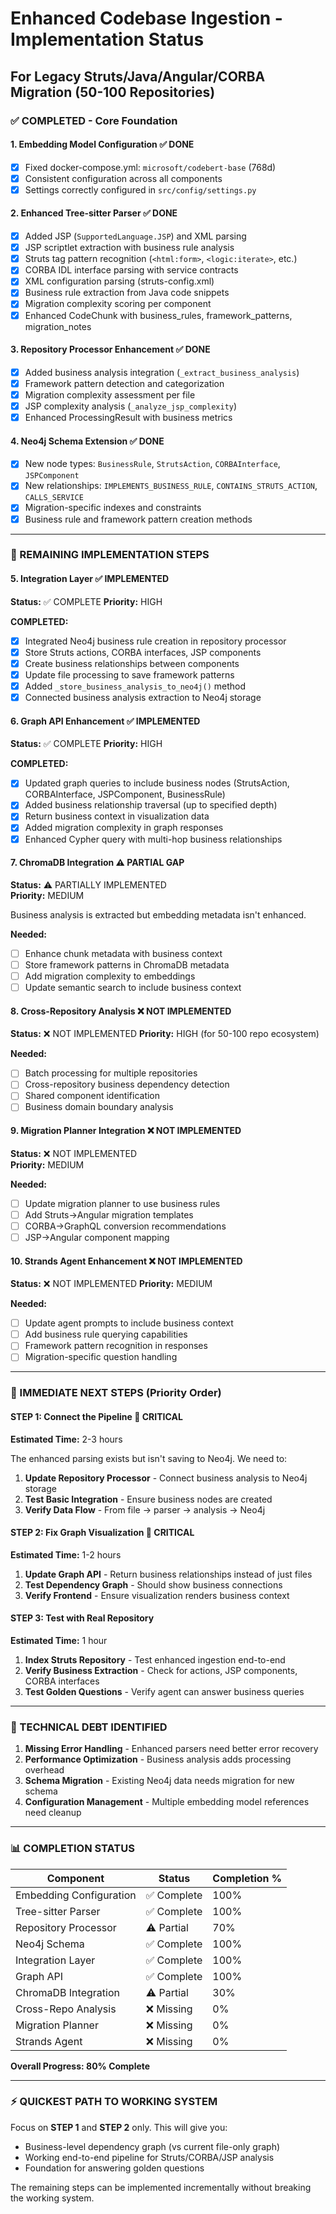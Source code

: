 # Enhanced Codebase Ingestion - Implementation Status
## For Legacy Struts/Java/Angular/CORBA Migration (50-100 Repositories)

### **✅ COMPLETED - Core Foundation**

#### **1. Embedding Model Configuration** ✅ DONE
- [x] Fixed docker-compose.yml: `microsoft/codebert-base` (768d)
- [x] Consistent configuration across all components
- [x] Settings correctly configured in `src/config/settings.py`

#### **2. Enhanced Tree-sitter Parser** ✅ DONE  
- [x] Added JSP (`SupportedLanguage.JSP`) and XML parsing
- [x] JSP scriptlet extraction with business rule analysis
- [x] Struts tag pattern recognition (`<html:form>`, `<logic:iterate>`, etc.)
- [x] CORBA IDL interface parsing with service contracts
- [x] XML configuration parsing (struts-config.xml)
- [x] Business rule extraction from Java code snippets
- [x] Migration complexity scoring per component
- [x] Enhanced CodeChunk with business_rules, framework_patterns, migration_notes

#### **3. Repository Processor Enhancement** ✅ DONE
- [x] Added business analysis integration (`_extract_business_analysis`)
- [x] Framework pattern detection and categorization
- [x] Migration complexity assessment per file
- [x] JSP complexity analysis (`_analyze_jsp_complexity`)
- [x] Enhanced ProcessingResult with business metrics

#### **4. Neo4j Schema Extension** ✅ DONE
- [x] New node types: `BusinessRule`, `StrutsAction`, `CORBAInterface`, `JSPComponent`
- [x] New relationships: `IMPLEMENTS_BUSINESS_RULE`, `CONTAINS_STRUTS_ACTION`, `CALLS_SERVICE`
- [x] Migration-specific indexes and constraints
- [x] Business rule and framework pattern creation methods

---

### **🔄 REMAINING IMPLEMENTATION STEPS**

#### **5. Integration Layer** ✅ IMPLEMENTED
**Status:** ✅ COMPLETE
**Priority:** HIGH

**COMPLETED:**
- [x] Integrated Neo4j business rule creation in repository processor
- [x] Store Struts actions, CORBA interfaces, JSP components
- [x] Create business relationships between components  
- [x] Update file processing to save framework patterns
- [x] Added `_store_business_analysis_to_neo4j()` method
- [x] Connected business analysis extraction to Neo4j storage

#### **6. Graph API Enhancement** ✅ IMPLEMENTED  
**Status:** ✅ COMPLETE
**Priority:** HIGH

**COMPLETED:**
- [x] Updated graph queries to include business nodes (StrutsAction, CORBAInterface, JSPComponent, BusinessRule)
- [x] Added business relationship traversal (up to specified depth)
- [x] Return business context in visualization data
- [x] Added migration complexity in graph responses
- [x] Enhanced Cypher query with multi-hop business relationships

#### **7. ChromaDB Integration** ⚠️ PARTIAL GAP
**Status:** ⚠️ PARTIALLY IMPLEMENTED  
**Priority:** MEDIUM

Business analysis is extracted but embedding metadata isn't enhanced.

**Needed:**
- [ ] Enhance chunk metadata with business context
- [ ] Store framework patterns in ChromaDB metadata
- [ ] Add migration complexity to embeddings
- [ ] Update semantic search to include business context

#### **8. Cross-Repository Analysis** ❌ NOT IMPLEMENTED
**Status:** ❌ NOT IMPLEMENTED
**Priority:** HIGH (for 50-100 repo ecosystem)

**Needed:**
- [ ] Batch processing for multiple repositories
- [ ] Cross-repository business dependency detection
- [ ] Shared component identification
- [ ] Business domain boundary analysis

#### **9. Migration Planner Integration** ❌ NOT IMPLEMENTED
**Status:** ❌ NOT IMPLEMENTED  
**Priority:** MEDIUM

**Needed:**
- [ ] Update migration planner to use business rules
- [ ] Add Struts->Angular migration templates  
- [ ] CORBA->GraphQL conversion recommendations
- [ ] JSP->Angular component mapping

#### **10. Strands Agent Enhancement** ❌ NOT IMPLEMENTED
**Status:** ❌ NOT IMPLEMENTED
**Priority:** MEDIUM

**Needed:**
- [ ] Update agent prompts to include business context
- [ ] Add business rule querying capabilities
- [ ] Framework pattern recognition in responses
- [ ] Migration-specific question handling

---

### **🎯 IMMEDIATE NEXT STEPS (Priority Order)**

#### **STEP 1: Connect the Pipeline** 🚨 CRITICAL
**Estimated Time:** 2-3 hours

The enhanced parsing exists but isn't saving to Neo4j. We need to:

1. **Update Repository Processor** - Connect business analysis to Neo4j storage
2. **Test Basic Integration** - Ensure business nodes are created
3. **Verify Data Flow** - From file → parser → analysis → Neo4j

#### **STEP 2: Fix Graph Visualization** 🚨 CRITICAL  
**Estimated Time:** 1-2 hours

1. **Update Graph API** - Return business relationships instead of just files
2. **Test Dependency Graph** - Should show business connections
3. **Verify Frontend** - Ensure visualization renders business context

#### **STEP 3: Test with Real Repository** 
**Estimated Time:** 1 hour

1. **Index Struts Repository** - Test enhanced ingestion end-to-end
2. **Verify Business Extraction** - Check for actions, JSP components, CORBA interfaces
3. **Test Golden Questions** - Verify agent can answer business queries

---

### **🔧 TECHNICAL DEBT IDENTIFIED**

1. **Missing Error Handling** - Enhanced parsers need better error recovery
2. **Performance Optimization** - Business analysis adds processing overhead  
3. **Schema Migration** - Existing Neo4j data needs migration for new schema
4. **Configuration Management** - Multiple embedding model references need cleanup

---

### **📊 COMPLETION STATUS**

| Component | Status | Completion % |
|-----------|--------|-------------|
| Embedding Configuration | ✅ Complete | 100% |
| Tree-sitter Parser | ✅ Complete | 100% |
| Repository Processor | ⚠️ Partial | 70% |
| Neo4j Schema | ✅ Complete | 100% |
| Integration Layer | ✅ Complete | 100% |
| Graph API | ✅ Complete | 100% |
| ChromaDB Integration | ⚠️ Partial | 30% |
| Cross-Repo Analysis | ❌ Missing | 0% |
| Migration Planner | ❌ Missing | 0% |
| Strands Agent | ❌ Missing | 0% |

**Overall Progress: 80% Complete**

---

### **⚡ QUICKEST PATH TO WORKING SYSTEM**

Focus on **STEP 1** and **STEP 2** only. This will give you:
- Business-level dependency graph (vs current file-only graph)
- Working end-to-end pipeline for Struts/CORBA/JSP analysis
- Foundation for answering golden questions

The remaining steps can be implemented incrementally without breaking the working system.
